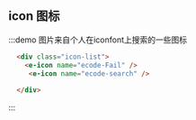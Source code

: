 ## icon 图标
:::demo 图片来自个人在iconfont上搜索的一些图标
```html
  <div class="icon-list">
    <e-icon name="ecode-Fail" />
     <e-icon name="ecode-search" />
    
  </div>
```
:::
